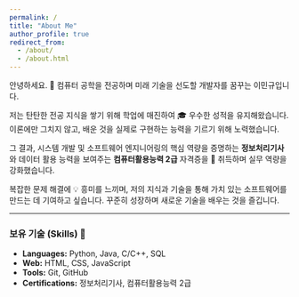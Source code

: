 ```yaml
---
permalink: /
title: "About Me"
author_profile: true
redirect_from: 
  - /about/
  - /about.html
---
```


안녕하세요. 👋 컴퓨터 공학을 전공하며 미래 기술을 선도할 개발자를 꿈꾸는 이민규입니다.

저는 탄탄한 전공 지식을 쌓기 위해 학업에 매진하여 🎓 우수한 성적을 유지해왔습니다. 이론에만 그치지 않고, 배운 것을 실제로 구현하는 능력을 기르기 위해 노력했습니다.

그 결과, 시스템 개발 및 소프트웨어 엔지니어링의 핵심 역량을 증명하는 **정보처리기사**와 데이터 활용 능력을 보여주는 **컴퓨터활용능력 2급** 자격증을 📜 취득하며 실무 역량을 강화했습니다.

복잡한 문제 해결에 💡 흥미를 느끼며, 저의 지식과 기술을 통해 가치 있는 소프트웨어를 만드는 데 기여하고 싶습니다. 꾸준히 성장하며 새로운 기술을 배우는 것을 즐깁니다.

---

### 보유 기술 (Skills) 🧰

*   **Languages:** Python, Java, C/C++, SQL
*   **Web:** HTML, CSS, JavaScript
*   **Tools:** Git, GitHub
*   **Certifications:** 정보처리기사, 컴퓨터활용능력 2급
